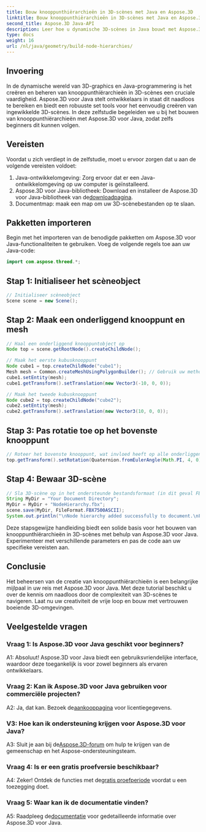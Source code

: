 ```yaml
---
title: Bouw knooppunthiërarchieën in 3D-scènes met Java en Aspose.3D
linktitle: Bouw knooppunthiërarchieën in 3D-scènes met Java en Aspose.3D
second_title: Aspose.3D Java-API
description: Leer hoe u dynamische 3D-scènes in Java bouwt met Aspose.3D. Creëer moeiteloos knooppunthiërarchieën en til uw grafische 3D-game naar een hoger niveau.
type: docs
weight: 16
url: /nl/java/geometry/build-node-hierarchies/
---
```

## Invoering

In de dynamische wereld van 3D-graphics en Java-programmering is het creëren en beheren van knooppunthiërarchieën in 3D-scènes een cruciale vaardigheid. Aspose.3D voor Java stelt ontwikkelaars in staat dit naadloos te bereiken en biedt een robuuste set tools voor het eenvoudig creëren van ingewikkelde 3D-scènes. In deze zelfstudie begeleiden we u bij het bouwen van knooppunthiërarchieën met Aspose.3D voor Java, zodat zelfs beginners dit kunnen volgen.

## Vereisten

Voordat u zich verdiept in de zelfstudie, moet u ervoor zorgen dat u aan de volgende vereisten voldoet:

1. Java-ontwikkelomgeving: Zorg ervoor dat er een Java-ontwikkelomgeving op uw computer is geïnstalleerd.
2.  Aspose.3D voor Java-bibliotheek: Download en installeer de Aspose.3D voor Java-bibliotheek van de[downloadpagina](https://releases.aspose.com/3d/java/).
3. Documentmap: maak een map om uw 3D-scènebestanden op te slaan.

## Pakketten importeren

Begin met het importeren van de benodigde pakketten om Aspose.3D voor Java-functionaliteiten te gebruiken. Voeg de volgende regels toe aan uw Java-code:

```java
import com.aspose.threed.*;

```

## Stap 1: Initialiseer het scèneobject

```java
// Initialiseer scèneobject
Scene scene = new Scene();
```

## Stap 2: Maak een onderliggend knooppunt en mesh

```java
// Haal een onderliggend knooppuntobject op
Node top = scene.getRootNode().createChildNode();

// Maak het eerste kubusknooppunt
Node cube1 = top.createChildNode("cube1");
Mesh mesh = Common.createMeshUsingPolygonBuilder(); // Gebruik uw methode voor het maken van mesh
cube1.setEntity(mesh);
cube1.getTransform().setTranslation(new Vector3(-10, 0, 0));

// Maak het tweede kubusknooppunt
Node cube2 = top.createChildNode("cube2");
cube2.setEntity(mesh);
cube2.getTransform().setTranslation(new Vector3(10, 0, 0));
```

## Stap 3: Pas rotatie toe op het bovenste knooppunt

```java
// Roteer het bovenste knooppunt, wat invloed heeft op alle onderliggende knooppunten
top.getTransform().setRotation(Quaternion.fromEulerAngle(Math.PI, 4, 0));
```

## Stap 4: Bewaar 3D-scène

```java
// Sla 3D-scène op in het ondersteunde bestandsformaat (in dit geval FBX)
String MyDir = "Your Document Directory";
MyDir = MyDir + "NodeHierarchy.fbx";
scene.save(MyDir, FileFormat.FBX7500ASCII);
System.out.println("\nNode hierarchy added successfully to document.\nFile saved at " + MyDir);
```

Deze stapsgewijze handleiding biedt een solide basis voor het bouwen van knooppunthiërarchieën in 3D-scènes met behulp van Aspose.3D voor Java. Experimenteer met verschillende parameters en pas de code aan uw specifieke vereisten aan.

## Conclusie

Het beheersen van de creatie van knooppunthiërarchieën is een belangrijke mijlpaal in uw reis met Aspose.3D voor Java. Met deze tutorial beschikt u over de kennis om naadloos door de complexiteit van 3D-scènes te navigeren. Laat nu uw creativiteit de vrije loop en bouw met vertrouwen boeiende 3D-omgevingen.

## Veelgestelde vragen

### Vraag 1: Is Aspose.3D voor Java geschikt voor beginners?

A1: Absoluut! Aspose.3D voor Java biedt een gebruiksvriendelijke interface, waardoor deze toegankelijk is voor zowel beginners als ervaren ontwikkelaars.

### Vraag 2: Kan ik Aspose.3D voor Java gebruiken voor commerciële projecten?

 A2: Ja, dat kan. Bezoek de[aankooppagina](https://purchase.aspose.com/buy) voor licentiegegevens.

### V3: Hoe kan ik ondersteuning krijgen voor Aspose.3D voor Java?

 A3: Sluit je aan bij de[Aspose.3D-forum](https://forum.aspose.com/c/3d/18) om hulp te krijgen van de gemeenschap en het Aspose-ondersteuningsteam.

### Vraag 4: Is er een gratis proefversie beschikbaar?

 A4: Zeker! Ontdek de functies met de[gratis proefperiode](https://releases.aspose.com/) voordat u een toezegging doet.

### Vraag 5: Waar kan ik de documentatie vinden?

 A5: Raadpleeg de[documentatie](https://reference.aspose.com/3d/java/) voor gedetailleerde informatie over Aspose.3D voor Java.